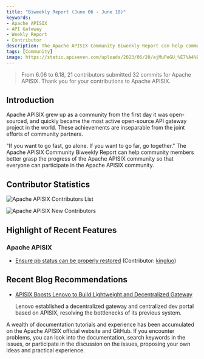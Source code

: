 ```yaml
---
title: "Biweekly Report (June 06 - June 18)"
keywords: 
- Apache APISIX
- API Gateway
- Weekly Report
- Contributor
description: The Apache APISIX Community Biweekly Report can help community members better grasp the progress of the Apache APISIX community so that everyone can participate in the Apache APISIX community.
tags: [Community]
image: https://static.apiseven.com/uploads/2023/06/20/ajMuPeGU_%E7%A4%BE%E5%8C%BA%E5%8F%8C%E5%91%A8%E6%8A%A5-%E5%85%AC%E4%BC%97%E5%8F%B7%E5%A4%B4%E5%9B%BE-%E8%8B%B1%E6%96%87.png
---
```


> From 6.06 to 6.18, 21 contributors submitted 32 commits for Apache APISIX. Thank you for your contributions to Apache APISIX.
<!--truncate-->

## Introduction

Apache APISIX grew up as a community from the first day it was open-sourced, and quickly became the most active open-source API gateway project in the world. These achievements are inseparable from the joint efforts of community partners.

"If you want to go fast, go alone. If you want to go far, go together." The Apache APISIX Community Biweekly Report can help community members better grasp the progress of the Apache APISIX community so that everyone can participate in the Apache APISIX community.

## Contributor Statistics

![Apache APISIX Contributors List](https://static.apiseven.com/uploads/2023/06/20/Z6yEOnRT_%E5%90%8D%E5%8D%95.png)

![Apache APISIX New Contributors](https://static.apiseven.com/uploads/2023/06/20/zvIq9JId_%E6%96%B0%E6%99%8B%E8%B4%A1%E7%8C%AE%E8%80%85%E6%B5%B7%E6%8A%A5.png)

## Highlight of Recent Features

### Apache APISIX

- [Ensure pb status can be properly restored](https://github.com/apache/apisix/pull/9606) (Contributor: [kingluo](https://github.com/kingluo))

## Recent Blog Recommendations

- [APISIX Boosts Lenovo to Build Lightweight and Decentralized Gateway](https://apisix.apache.org/blog/2023/06/02/lenovo-uses-apisix/)

  Lenovo established a decentralized gateway and centralized dev portal based on APISIX, resolving the bottlenecks of its previous system.

A wealth of documentation tutorials and experience has been accumulated on the Apache APISIX official website and GitHub. If you encounter problems, you can look into the documentation, search keywords in the issues, or participate in the discussion on the issues, proposing your own ideas and practical experience.
